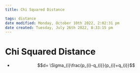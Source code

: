 ```yaml
---
title: Chi Squared Distance

tags: distance 
date modified: Monday, October 10th 2022, 2:02:31 pm
date created: Tuesday, July 26th 2022, 8:33:15 pm
---
```


# Chi Squared Distance
- $$d= \Sigma_{i}\frac{p_{i}-q_{i}}{p_{i}+q_{i}}$$


